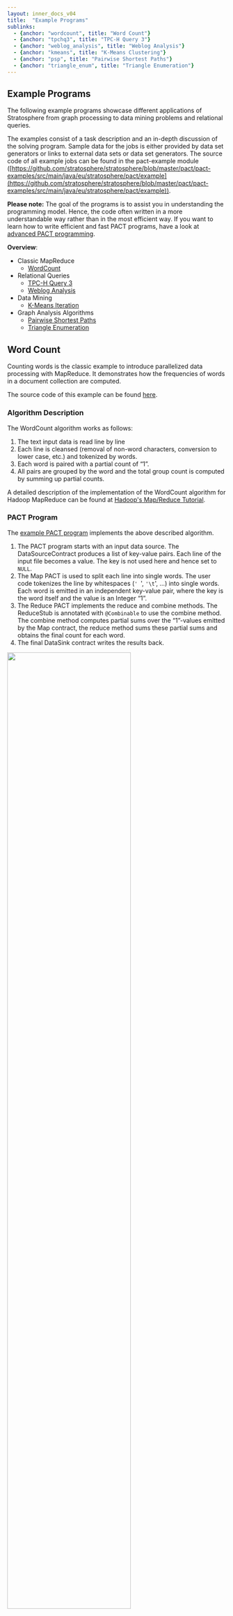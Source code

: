 ```yaml
---
layout: inner_docs_v04
title:  "Example Programs"
sublinks:
  - {anchor: "wordcount", title: "Word Count"}
  - {anchor: "tpchq3", title: "TPC-H Query 3"}
  - {anchor: "weblog_analysis", title: "Weblog Analysis"}
  - {anchor: "kmeans", title: "K-Means Clustering"}
  - {anchor: "psp", title: "Pairwise Shortest Paths"}
  - {anchor: "triangle_enum", title: "Triangle Enumeration"}
---
```


## Example Programs

<p class="lead">The following example programs showcase different applications of Stratosphere from graph processing to data mining problems and relational queries.</p>

The examples consist of a task description and an in-depth discussion of the solving program. Sample data for the jobs is either provided by data set generators or links to external data sets or data set generators. The source code of all example jobs can be found in the pact-example module
([https://github.com/stratosphere/stratosphere/blob/master/pact/pact-examples/src/main/java/eu/stratosphere/pact/example](https://github.com/stratosphere/stratosphere/blob/master/pact/pact-examples/src/main/java/eu/stratosphere/pact/example)).

**Please note:** The goal of the programs is to assist you in understanding the programming model. Hence, the code often written in a more understandable way rather than in the most efficient way. If you want to learn how to write efficient and fast PACT programs, have a look at
[advanced PACT programming](advancedpactprogramming.html "advancedpactprogramming").

**Overview**:

- Classic MapReduce
    - [WordCount](#wordcount)
- Relational Queries
    - [TPC-H Query 3](#tpchq3)
    - [Weblog Analysis](#weblog_analysis)
- Data Mining
    - [K-Means Iteration](#kmeans)
- Graph Analysis Algorithms
    - [Pairwise Shortest Paths](#psp)
    - [Triangle Enumeration](#triangle_enum)

<section id="wordcount">
<div class="page-header"><h2>Word Count</h2></div>

Counting words is the classic example to introduce parallelized data processing with MapReduce. It demonstrates how the frequencies of words in a document collection are computed.

The source code of this example can be found
[here](https://github.com/stratosphere/stratosphere/blob/master/pact/pact-examples/src/main/java/eu/stratosphere/pact/example/wordcount/WordCount.java "https://github.com/stratosphere/stratosphere/blob/master/pact/pact-examples/src/main/java/eu/stratosphere/pact/example/wordcount/WordCount.java").

### Algorithm Description

The WordCount algorithm works as follows:

1.  The text input data is read line by line
2.  Each line is cleansed (removal of non-word characters, conversion to
    lower case, etc.) and tokenized by words.
3.  Each word is paired with a partial count of “1”.
4.  All pairs are grouped by the word and the total group count is
    computed by summing up partial counts.

A detailed description of the implementation of the WordCount algorithm for Hadoop MapReduce can be found at [Hadoop's Map/Reduce Tutorial](http://hadoop.apache.org/docs/r1.2.1/mapred_tutorial.html#Example%3A+WordCount+v1.0).

### PACT Program

The [example PACT program](https://github.com/stratosphere/stratosphere/blob/master/pact/pact-examples/src/main/java/eu/stratosphere/pact/example/wordcount/WordCount.java) implements the above described algorithm.

1.  The PACT program starts with an input data source. The
    DataSourceContract produces a list of key-value pairs. Each line of
    the input file becomes a value. The key is not used here and hence
    set to `NULL`.
2.  The Map PACT is used to split each line into single words. The user
    code tokenizes the line by whitespaces (`' `', `'\t`', …) into
    single words. Each word is emitted in an independent key-value pair,
    where the key is the word itself and the value is an Integer “1”.
3.  The Reduce PACT implements the reduce and combine methods. The
    ReduceStub is annotated with `@Combinable` to use the combine
    method. The combine method computes partial sums over the “1”-values
    emitted by the Map contract, the reduce method sums these partial
    sums and obtains the final count for each word.
4.  The final DataSink contract writes the results back.

<p class="text-center"><img width="75%" src="{{site.baseurl}}/docs/0.4/media/wiki/wordcount_pactprogram.png"></p>

### Program Arguments

Three arguments must be provided to the `getPlan()` method of the
example job:

1.  `int noSubStasks`: Degree of parallelism of all tasks.
2.  `String inputPath`: Path to the input data.
3.  `String outputPath`: Destination path for the result.

### Test Data

Any plain text file can be used as input for the the WordCount example.
If you do not have a text file at hand, you can download some literature
from the [Gutenberg
Project](http://www.gutenberg.org "http://www.gutenberg.org"). For
example

    wget -O ~/hamlet.txt http://www.gutenberg.org/cache/epub/1787/pg1787.txt

will download Hamlet and put the text into a file called `hamlet.txt` in your home directory.
</section>

<section id="tpchq3">
<div class="page-header"><h2>TPCH - Query 3</h2></div>

The source code of this example can be found [here](https://github.com/stratosphere/stratosphere/blob/master/pact/pact-examples/src/main/java/eu/stratosphere/pact/example/relational/TPCHQuery3.java).

### Task Description

The TPC-H benchmark is a decision support benchmark on relational data
(see http://[www.tpc.org/tpch/](http://www.tpc.org/tpch/)).
The example below shows a PACT program realizing a modified version of
Query 3 from TPC-H including one join, some filtering and an
aggregation. The original query contains another join with the
*Customer* relation, which we omitted to reduce the size of the example.
The picture below shows the schema of the data to be analyzed and the
corresponding SQL query.

<p class="text-center"><img src="{{site.baseurl}}/docs/0.4/media/wiki/tpch3_taskdescription.2.png"></p>

### PACT Program

The example PACT program implements the SQL Query given above in the Java class [eu.stratosphere.pact.example.relational.TPCHQuery3](https://github.com/stratosphere/stratosphere/blob/master/pact/pact-examples/src/main/java/eu/stratosphere/pact/example/relational/TPCHQuery3.java) in the pact-examples module.

<p class="text-center"><img src="{{site.baseurl}}/docs/0.4/media/wiki/tpch3_pactprogram.2.png"></p>

1.  The program starts with two data sources, one for the *Orders*
    relation and one for the *Lineitem* relation. The input format for
    both data sources uses the first attribute as key. For orders the
    first attribute is the primary key of the relation. Therefore, the
    key of each key/value-pair is unique and a *!UniqueKey* Output
    Contract is attached to the orders data source.
2.  Each data source is followed by a Map contract:
3.  Orders: Filtering and projection is done for the orders table in the
    map step. Since the key is not changed, a *!SameKey* Output Contract
    is attached.
4.  LineItem: Columns that are not needed are projected out in the map
    step. Since this map step does not alter the key,a *!SameKey* Output
    Contract is attached.
5.  The join is realized in a *Match* contract. The join condition
    (i.e., equality of orderkey attributes) is ensured by *Match*.
    Hence, the user code only concatenates the attributes of both tuples
    and builds a new key by concatenating orderkey and shippriority. The
    new key is a super key of the input key. Therefore, a *!SuperKey*
    Output Contract is attached.
6.  The *Reduce* step realizes the grouping by orderkey and shippriority
    and calculates the sum on the extended price. Partial sums are
    calculated in the combine step.
7.  The result is written back to a data sink.

### Program Arguments

For this example job, four arguments must be provided to the `getPlan()`
method. Namely:

1.  `int noSubStasks`: Degree of parallelism for all tasks.
2.  `String orders`: Path to the *Orders* relation.
3.  `String lineitem`: Path to the *Lineitem* relation.
4.  `String outputPath`: Destination path for the result output.

See *!ExecutePactProgram* or details on how to specify paths for
Nephele.

### Data Generation

The TPC-H benchmark suite provides a data generator tool (DBGEN) for
generating sample input data (see [http://www.tpc.org/tpch/](http://www.tpc.org/tpch/)).
To use it together with PACT, take the following steps:

1.  Download and unpack DBGEN
2.  Make a copy of *makefile.suite* called *Makefile* and perform the
    following changes:

```
# PACT program was tested with DB2 data format
DATABASE = DB2
MACHINE  = LINUX
WORKLOAD = TPCH

# according to your compiler, mostly gcc
CC       = gcc
```

1.  Build DBGEN using *make*
2.  Generate lineitem and orders relations using dbgen. A scale factor
    (-s) of 1 results in a generated data set with about 1 GB size.

```
./dbgen -T o -s 1
```

</section>

<section id="weblog_analysis">

<div class="page-header"><h2>Weblog Analysis</h2></div>

### Task Description

The Weblog Analysis example shows how analyzing relational data can be
done with the help of the PACT Programming Model.

In this case a scenario is considered where the log files for different
webpages are analyzed. These log files contain information about the
page ranks and the page visits of the different webpages. The picture
below gives the schema of the the data to be analyzed and the
corresponding SQL query. The data is split into three relations:

-   Docs (URL, content)
-   Ranks (rank, URL, average duration)
-   Visits (IP address, URL, date, advertising revenue, …)

The analysis task computes the ranking information of all documents that
contain a certain set of keywords, have at least a certain rank, and
have not been visited in a certain year.

<p class="text-center"><img src="{{site.baseurl}}/docs/0.4/media/wiki/weblog_taskdescription.png"></p>

### PACT Program

The weblog analysis example PACT program is implemented in the following Java class:
[eu.stratosphere.pact.example.relational.WebLogAnalysis.java](https://github.com/stratosphere/stratosphere/blob/master/pact/pact-examples/src/main/java/eu/stratosphere/pact/example/relational/WebLogAnalysis.java)
in the pact-examples module.

<p class="text-center"><img src="{{site.baseurl}}/docs/0.4/media/wiki/weblog_pactprogram.png"></p>

1.  Each relation is read by a separate DataSource contract. Each line
    is converted into a key-value-pair.
2.  The local predicates on each relation are applied by a Map contract.
3.  The Match contract performs the equality join between the docs and
    ranks relations.
4.  The anti join between the (docs JOIN ranks) and visits relations is
    performed by the CoGroup contract. Tuples of the ranks relation are
    forwarded if no tuple of the visits relation has the same key (url).
5.  The result is written by the final DataSink contract.

### Program Arguments

Five arguments must be provided to the `getPlan()` method of the example job:

1.  `int noSubStasks`: Degree of parallelism for all tasks.
2.  `String docs`: Path to the docs relation.
3.  `String ranks`: Path to the ranks relation.
4.  `String visits`: Path to the visits relation.
5.  `String outputPath`: Destination path for the result.

### Data Generator

There are two generators which can provide data for the web-log analysis
PACT example.

1.  A stand-alone generator for smaller data sets.
2.  A distributed generator for larger data sets.

Both generators produce identically structured test data.

### Stand-Alone Generator

We provide a data set generator to generate the docs, ranks, and visits
relations. The generator is implemented as Java class [eu.stratosphere.pact.example.relational.generator.WebLogGenerator.java](https://github.com/stratosphere/stratosphere/blob/master/pact/pact-examples/src/main/java/eu/stratosphere/pact/example/relational/generator/WebLogGenerator.java)
in the pact-examples module.

The parameters of the main method of the generator are:

-   noDocuments: Number of generated doc and rank records.
-   noVisits: Number of generated visit records.
-   outPath: Path the where generated files are written.
-   noFiles: Number of files into which all relations are split.

The data generated by our stand-alone generator follows only the schema
of the distributed generator. Attribute values, distributions, and
correlations are not the same.   

Please consult the in-line JavaDocs for further information on the
generator.

### Distributed Generator

For generating larger data sets in a distributed environment, you can use a generator provided by [Brown University](http://database.cs.brown.edu/projects/mapreduce-vs-dbms/ "http://database.cs.brown.edu/projects/mapreduce-vs-dbms/") (see Section *Analysis Benchmarks Data Sets*).
</section>

<section id="kmeans">
<div class="page-header"><h2>K-Means Iteration</h2></div>

The source code of this example can be found
[here](https://github.com/stratosphere/stratosphere/blob/master/pact/pact-examples/src/main/java/eu/stratosphere/pact/example/kmeans/KMeansSingleStep.java).

### Task description

The k-means cluster algorithm is a well-known algorithm to group data
points in to clusters of similar points. In contrast to hierarchical
cluster algorithms, the number of cluster centers has to be provided to
the algorithm before it is started. K-means is an iterative algorithm,
which means that certain steps are repeatably performed until a
termination criterion is fulfilled.

The algorithm operates in five steps (see figure below):

1.  Starting point: A set of data points which shall be clustered is
    provided. A data point is a vector of features. A set of initial
    cluster centers is required as well. Cluster centers are feature
    vectors as well. The initial centers are randomly generated, fixed,
    or randomly picked from the set of data points. Finally, a distance
    metric that computes the distance between a data point and a cluster
    center is required.
2.  Compute Distances: An iteration starts with computing the distances
    of all data points to all cluster centers.
3.  Find Nearest Cluster: Each data point is assigned to the cluster
    center to which it is closest according to the computed distance.
4.  Recompute Center Positions: Each cluster center is moved to the
    center of all data points which were assigned to it.
5.  Check Termination Criterion: There are multiple different
    termination criteria such as a fixed number of iterations, a limit
    on the average distance the cluster centers have moved, or a
    combination of both. If the termination criteria was met, the
    algorithm terminates. Otherwise, it goes back to step 2 and uses the
    new cluster centers as input.

<p class="text-center"><img width="95%" src="{{site.baseurl}}/docs/0.4/media/wiki/k-means_taskdescription.png"></p>

A detailed discussion of the K-Means clustering algorithm can be found
here: [http://en.wikipedia.org/wiki/K-means\_clustering](http://en.wikipedia.org/wiki/K-means_clustering)

### PACT Program

The example PACT program implements one iteration step (steps 2,3, and
4) of the k-means algorithm. The implementation resides in the following
Java class: [eu.stratosphere.pact.example.kmeans.KMeansSingleStep.java](https://github.com/stratosphere/stratosphere/blob/master/pact/pact-examples/src/main/java/eu/stratosphere/pact/example/kmeans/KMeansSingleStep.java)
in the pact-examples module. All required classes (data types, data
formats, PACT stubs, etc.) are contained in this class as static inline
classes.

The PACT program that implements the k-means iteration is shown in the
figure below. The implementation follows the same steps as presented
above. We discuss the program top-down in “flow direction” of the data.

-   It starts at two data sources (!DataPoints and ClusterCenters) at
    the top. Both sources produce key-value pairs from their input files
    (stored in HDFS) where the ID is the key and the coordinates of the
    data point or cluster center is the value.   

Since it is assumed, that IDs are unique in both files, both data
sources are annotated with `UniqueKey` OutputContracts.

-   A Cross PACT is used to compute the distances of all data points to
    all cluster centers. The user code (highlighted as leaf green box)
    implements the distance computation of a single data point to a
    single cluster center. The Cross PACT takes care of enumerating all
    combinations of data points and cluster centers and calls the user
    code with each combination. The user code emits key-value pairs
    where the ID of the data point is the key (hence the `SameKeyLeft`
    OutputContract is attached). The value consists of a record that
    contains the coordinates of the data point, the ID of the cluster
    center, and the computed distance.

-   We identify the cluster center that is closest to each data point
    with a Reduce PACT. The output key-value pairs of the Cross PACT
    have the ID of the data points as key. Hence, all records (with
    distance and cluster center ID) that belong to a data point are
    grouped together. These records are handed to the user code where
    the record with the minimal distance is identified. This is a
    minimum aggregation and offers the potential use of a Combiner which
    performs partial aggregations. The key-value pairs that are
    generated by the user code have the ID of the closest cluster center
    as key and the coordinates of the data point as value.

-   The computation of the new cluster center positions is done with
    another Reduce PACT. Since its input has cluster center IDs as keys,
    all pairs that belong to the same center are grouped and handed to
    the user code. Here the average of all data point coordinates is
    computed. Again this average computation can be improved by
    providing a partially aggregating Combiner that computes a count and
    a coordinate sum. The user code emits for each cluster center a
    single record that contains its ID and its new position.

-   Finally, the DataSink (new ClusterCenters) writes the results back
    into the HDFS.

<p class="text-center"><img src="{{site.baseurl}}/docs/0.4/media/wiki/k-means_pactprogram.png"></p>

As already mentioned, the PACT program only covers steps 2, 3, and 4.
The evaluation of the termination criterion and the iterative call of
the PACT program can be done by an external control program.

### Program Arguments

Four arguments must be provided to the `getPlan()` method of the example
job:

1.  `int noSubStasks`: Degree of parallelism of all tasks.
2.  `String dataPoints`: Path to the input data points.
3.  `String clusterCenters`: Path to the input cluster centers.
4.  `String outputPath`: Destination path for the result.

### Data Generator

We provide a data set generator to generate data points and cluster
centers input files. The generator is implemented as Java class:
[eu.stratosphere.pact.example.kmeans.KMeansSampleDataGenerator.java](https://github.com/stratosphere/stratosphere/blob/master/pact/example/kmeans/KMeansSampleDataGenerator.java) in the pact-examples module.   

The parameters of the main method of the generator are:

-   numberOfDataPoints: The amount of data points to be generated.
-   numberOfDataPointFiles: The amount of files in which the data points
    are written.
-   numberOfClusterCenters: The amount of cluster centers to be
    generated.
-   outputDir: The directory where the output files are generated.

Please consult the in-line JavaDocs for further information on the generator.
</section>

<section id="psp">
<div class="page-header"><h2>Pairwise Shortest Paths</h2></div>

Known as Floyd-Warshall Algorithm, the following graph analysis
algorithm finds the shortest path between all pairs of vertices in a
weighted graph.

A detailed description of the Floyd-Warshall algorithms can be found on
[wikipedia](http://en.wikipedia.org/wiki/Floyd-Warshall_algorithm).

### Algorithm Description

Consider a directed graph G(V,E), where V is a set of vertices and E is
a set of edges. The algorithm takes the adjacency matrix D of G and
compares all possible path combinations between every two vertices in
the graph G.

    (Pseudocode)
        for m := 1 to n
           for i := 1 to n
              for j := 1 to n
                 D[[i]][[j]] = min ( D[[i]][[j]], D[[i]][[m]]+D[[m]][[j]] );

<p class="text-center"><img src="{{site.baseurl}}/docs/0.4/media/wiki/allpairs.png"></p>

### Iterative approach

In order to parallelize the shortest path algorithm, the following steps
will be iteratively performed:

Assuming that I(k) is the set of the shortest paths in the k-th
iteration.

1.  Generate two key/value sets from the I(k) set:
    -   S - the set of the source vertices of all paths from I(k)
    -   T - the set of the target vertices of all paths from I(k)

2.  Perform an equi-join on the two sets of pairs:
    -   J - the set, consisting of paths, constructed from T and S,
        where T-th element (path's target) equals the S-th element
        (path's source)

3.  Union this J joined set with the intermediate result of the previous
    iteration I(k):
    -   U = J+I(k)

4.  For all pairwise distances from U set, only the shortest will remain
    in the I(k+1) set:
    -   dist(i,j) = min { dist(i,j) | dist(i,m)+dist(m,j) }.

<p class="text-center"><img src="{{site.baseurl}}/docs/0.4/media/wiki/all2all_sp_taskdescription.png"></p>

### PACT Program

The example PACT program implements one iteration step of the all pairs
shortest path algorithm.   
 The implementation resides in the following Java class:
[eu.stratosphere.pact.example.graph.PairwiseSP.java](https://github.com/stratosphere/stratosphere/blob/master/pact/pact-examples/src/main/java/eu/stratosphere/pact/example/shortestpaths/PairwiseSP.java)
in the pact-examples module.

<p class="text-center"><img src="{{site.baseurl}}/docs/0.4/media/wiki/all2all_sp_pactprogram.png"></p>

1.  The PACT program supports two data input formats, namely RDF triples
    with foaf:knows predicates and our custom path format. The single
    DataSourceContract of the program is configured with the appropriate
    InputFormat during plan construction via a parameter. From both
    input formats, key-value-pairs of the same type are generated. The
    keys consist of the source and target vertices of the paths. Values
    is the detailed path information: the source vertex, the target
    vertex, the path length and a list of all intermediate vertices
    (hops) between the source and target vertices.
2.  The following two Map contracts project the input paths on their
    source and target vertices by setting the keys. The values are not
    changed and simply forwarded.
3.  The outputs of both Map contracts are fed into the following Match
    contract. The Match concatenates all two paths if the start vertex
    of one path is the end vertex of the other one. The key of the
    output key-value pair is built from the newly constructed paths'
    from- and to-vertex. The value is the detailed information of the
    new path including the updated length and hop-list.
4.  The CoGroup contract operates on the output set of the Match
    (recently combined paths) and the original (incoming) paths. The
    emitted set contains the shortest path (with minimal length) between
    each pair of from-vertex and to-vertex.
5.  Finally, a DataSink contract writes the data into the HDFS for the
    next iteration.

### Program Arguments

Four arguments must be provided to the `getPlan()` method of the example
job:

1.  `int noSubStasks`: Degree of parallelism of all tasks.
2.  `String inputPaths`: Path to the input paths.
3.  `String outputPaths`: Destination path for the result paths.
4.  `boolean RDFInputFlag`: Input format flag. If set to true, RDF input
    must be provided. Otherwise, the custom path format is required.

### Test Data Sets

We provide a small RDF test data set which is a subset of a
Billion-Triple-Challenge data set
[RDFDataSet.tar.gz]({{site.baseurl}}/docs/0.4/media/wiki/rdfdataset.tar.gz)
(77KB, 1.8MB uncompressed). If you want to run the example with (a lot)
more test data, you can download a larger subset (or the whole)
Billion-Triple-Challenge data set from
[http://km.aifb.kit.edu/projects/btc-2009/](http://km.aifb.kit.edu/projects/btc-2009/ "http://km.aifb.kit.edu/projects/btc-2009/").
</section>

<section id="triangle_enum">
<div class="page-header"><h2>Triangle Enumeration</h2></div>

The triangle enumeration PACT example program works on undirected
graphs. It identifies all triples of nodes, which are pair-wise
connected with each other, i.e., their edges form a triangle. This is a
common preprocessing step for methods that identify highly connected
subgraphs or cliques within larger graphs. Such methods are often used
for analysis of social networks.   

A MapReduce variant of this task was published by J. Cohen in “Graph
Twiddling in a MapReduce World”, Computing in Science and Engineering,
2009.

### Task Description

The goal of the triangle enumeration algorithm is to identify all
triples of nodes, which are pair-wise connected with each other.   

<p class="text-center"><img src="{{site.baseurl}}/docs/0.4/media/wiki/triangleenum_taskdescription.png"></p>

The figure above shows how the algorithm works to achieve that:

1.  The algorithms receives as input the edge set of an undirected
    graph.
2.  All edges are projected to the lexicographically smaller node of
    both incident nodes.
3.  Edges that are projected to the same (smaller) node are combined to
    a triad (an open triangle). Note: The algorithm does only find all
    triads which are possible candidates for triangles but not all
    triads of the graph. See for example the triad *(1-2, 2-3)*. It is
    not found by the algorithm because *2* is the smallest node in
    (2-3), but not in (1-2).
4.  For each triad, the algorithm looks for an edge to close the triad
    and form a triangle. In the example the only triangle *(5-6, 5-7,
    6-7)* is found.

### PACT Program

The triangle enumeration example PACT program is implemented in the
following Java class: [eu.stratosphere.pact.example.triangles.EnumTrianglesRdfFoaf.java](https://github.com/stratosphere/stratosphere/blob/master/pact/pact-examples/src/main/java/eu/stratosphere/pact/example/triangles/EnumTrianglesRdfFoaf.java)
in the pact-examples module.

<p class="text-center"><img src="{{site.baseurl}}/docs/0.4/media/wiki/triangleenum_pactprogram.png"></p>

1.  The triangle enumeration example PACT program supports RDF triples
    with `<http://xmlns.com/foaf/0.1/knows>` predicates as data input
    format. RDF triples with other predicates are simply filtered out.
    The triples must be separated by the line-break character (`'\n`').
    A RDF predicate is interpreted as edge between its subject and
    object. The edge is forwarded as key with the lexicographically
    smaller node being the first part of the edge and the greater node
    the second. The value is set to `NULL` because all relevant
    information is contained in the key.
2.  The Map contract projects edges to their lexicographically smaller
    node. This is done by setting the key of the output key-value-pair
    to the smaller node and forwarding the edge as value.
3.  The Match contract builds triads by combining all edges that share
    the same smaller node. Since both inputs of the Match originate from
    the same contract (Map), the Match is essentially a self-Match. A
    triad is build by combining both input edges, given that both edges
    are distinct. In order to avoid duplicate triads, the first edge
    must be lexicographically smaller than the second edge. The output
    key-value-pair is built as follows: The key is set to the missing
    edge of the triad. The lexicographically smaller node becomes the
    first part of the edge, the greater one the second part. The value
    is the complete triad (the two edges that the triad consists of).
4.  The Match contract takes all generated triads and all original edges
    as input. Both input keys are edges *(A-B), A\<B*. The key of the
    triad input is the missing edge, the key of the original edge input
    are the edges themselves. Therefore, Match closes all triads for
    which a closing edge exists in the original edge set.
5.  Finally, a DataSink contract writes out all triangles.

### Program Arguments

Three arguments must be provided to the `getPlan()` method of the
example job:

1.  `int noSubStasks`: Degree of parallelism of all tasks.
2.  `String inputRDFTriples`: Path to the input RDF triples.
3.  `String outputTriangles`: Destination path for the output of result
    triangles.

### Test Data Sets

We provide a small RDF test data set which is a subset of a Billion-Triple-Challenge data set [RDFDataSet.tar.gz]({{site.baseurl}}/docs/0.4/media/wiki/rdfdataset.tar.gz) (77KB, 1.8MB uncompressed). If you want to run the example with (a lot) more test data, you can download a larger subset (or the whole) Billion-Triple-Challenge data set from [http://km.aifb.kit.edu/projects/btc-2009/](http://km.aifb.kit.edu/projects/btc-2009/).
</section>